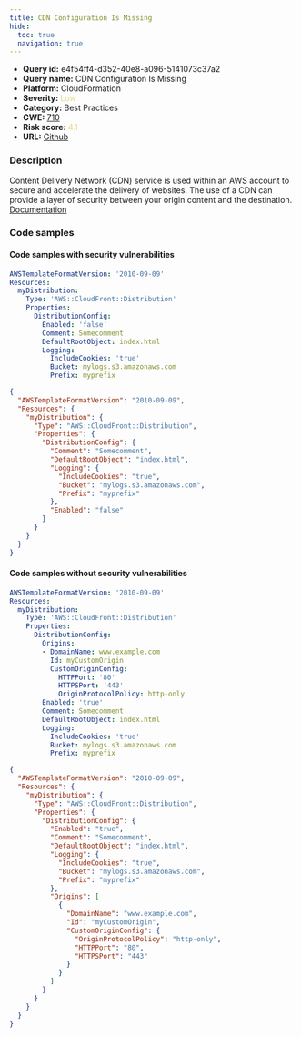 ```yaml
---
title: CDN Configuration Is Missing
hide:
  toc: true
  navigation: true
---
```


<style>
  .highlight .hll {
    background-color: #ff171742;
  }
  .md-content {
    max-width: 1100px;
    margin: 0 auto;
  }
</style>

-   **Query id:** e4f54ff4-d352-40e8-a096-5141073c37a2
-   **Query name:** CDN Configuration Is Missing
-   **Platform:** CloudFormation
-   **Severity:** <span style="color:#edd57e">Low</span>
-   **Category:** Best Practices
-   **CWE:** <a href="https://cwe.mitre.org/data/definitions/710.html" onclick="newWindowOpenerSafe(event, 'https://cwe.mitre.org/data/definitions/710.html')">710</a>
-   **Risk score:** <span style="color:#edd57e">4.1</span>
-   **URL:** [Github](https://github.com/Checkmarx/kics/tree/master/assets/queries/cloudFormation/aws/cdn_configuration_is_missing)

### Description
Content Delivery Network (CDN) service is used within an AWS account to secure and accelerate the delivery of websites. The use of a CDN can provide a layer of security between your origin content and the destination.<br>
[Documentation](https://docs.aws.amazon.com/AWSCloudFormation/latest/UserGuide/aws-properties-cloudfront-distribution-distributionconfig.html)

### Code samples
#### Code samples with security vulnerabilities
```yaml title="Positive test num. 1 - yaml file" hl_lines="6 7"
AWSTemplateFormatVersion: '2010-09-09'
Resources:
  myDistribution:
    Type: 'AWS::CloudFront::Distribution'
    Properties:
      DistributionConfig:
        Enabled: 'false'
        Comment: Somecomment
        DefaultRootObject: index.html
        Logging:
          IncludeCookies: 'true'
          Bucket: mylogs.s3.amazonaws.com
          Prefix: myprefix

```
```json title="Positive test num. 2 - json file" hl_lines="15 7"
{
  "AWSTemplateFormatVersion": "2010-09-09",
  "Resources": {
    "myDistribution": {
      "Type": "AWS::CloudFront::Distribution",
      "Properties": {
        "DistributionConfig": {
          "Comment": "Somecomment",
          "DefaultRootObject": "index.html",
          "Logging": {
            "IncludeCookies": "true",
            "Bucket": "mylogs.s3.amazonaws.com",
            "Prefix": "myprefix"
          },
          "Enabled": "false"
        }
      }
    }
  }
}

```


#### Code samples without security vulnerabilities
```yaml title="Negative test num. 1 - yaml file"
AWSTemplateFormatVersion: '2010-09-09'
Resources:
  myDistribution:
    Type: 'AWS::CloudFront::Distribution'
    Properties:
      DistributionConfig:
        Origins:
        - DomainName: www.example.com
          Id: myCustomOrigin
          CustomOriginConfig:
            HTTPPort: '80'
            HTTPSPort: '443'
            OriginProtocolPolicy: http-only
        Enabled: 'true'
        Comment: Somecomment
        DefaultRootObject: index.html
        Logging:
          IncludeCookies: 'true'
          Bucket: mylogs.s3.amazonaws.com
          Prefix: myprefix
```
```json title="Negative test num. 2 - json file"
{
  "AWSTemplateFormatVersion": "2010-09-09",
  "Resources": {
    "myDistribution": {
      "Type": "AWS::CloudFront::Distribution",
      "Properties": {
        "DistributionConfig": {
          "Enabled": "true",
          "Comment": "Somecomment",
          "DefaultRootObject": "index.html",
          "Logging": {
            "IncludeCookies": "true",
            "Bucket": "mylogs.s3.amazonaws.com",
            "Prefix": "myprefix"
          },
          "Origins": [
            {
              "DomainName": "www.example.com",
              "Id": "myCustomOrigin",
              "CustomOriginConfig": {
                "OriginProtocolPolicy": "http-only",
                "HTTPPort": "80",
                "HTTPSPort": "443"
              }
            }
          ]
        }
      }
    }
  }
}

```

